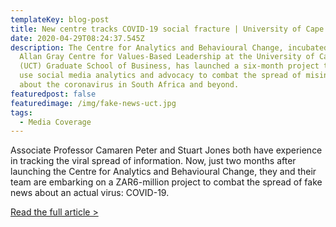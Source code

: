 ```yaml
---
templateKey: blog-post
title: New centre tracks COVID-19 social fracture | University of Cape Town
date: 2020-04-29T08:24:37.545Z
description: The Centre for Analytics and Behavioural Change, incubated by the
  Allan Gray Centre for Values-Based Leadership at the University of Cape Town
  (UCT) Graduate School of Business, has launched a six-month project that will
  use social media analytics and advocacy to combat the spread of misinformation
  about the coronavirus in South Africa and beyond.
featuredpost: false
featuredimage: /img/fake-news-uct.jpg
tags:
  - Media Coverage
---
```

Associate Professor Camaren Peter and Stuart Jones both have experience in tracking the viral spread of information. Now, just two months after launching the Centre for Analytics and Behavioural Change, they and their team are embarking on a ZAR6-million project to combat the spread of fake news about an actual virus: COVID-19.

[Read the full article >](https://www.news.uct.ac.za/article/-2020-04-28-new-centre-tracks-covid-19-social-fracture)
